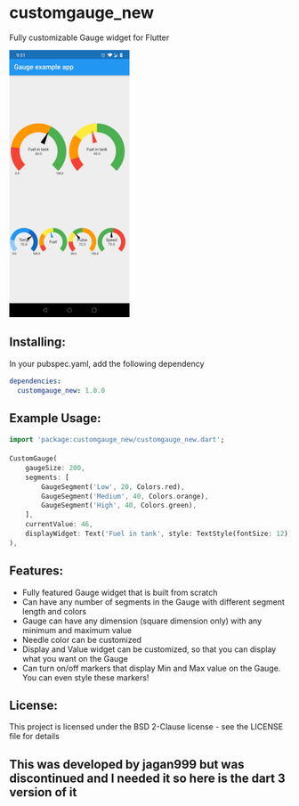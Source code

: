 # customgauge_new
Fully customizable Gauge widget for Flutter

<img src="https://github.com/abhishekthakur0/customgauge_new/raw/master/GaugeExample.jpg" height="480px" >

## Installing:
In your pubspec.yaml, add the following dependency
```yaml
dependencies:
  customgauge_new: 1.0.0
```

## Example Usage:
```dart
import 'package:customgauge_new/customgauge_new.dart';

CustomGauge(
    gaugeSize: 200,
    segments: [
        GaugeSegment('Low', 20, Colors.red),
        GaugeSegment('Medium', 40, Colors.orange),
        GaugeSegment('High', 40, Colors.green),
    ],
    currentValue: 46,
    displayWidget: Text('Fuel in tank', style: TextStyle(fontSize: 12)),
),

```
## Features:
* Fully featured Gauge widget that is built from scratch
* Can have any number of segments in the Gauge with different segment length and colors
* Gauge can have any dimension (square dimension only) with any minimum and maximum value
* Needle color can be customized
* Display and Value widget can be customized, so that you can display what you want on the Gauge
* Can turn on/off markers that display Min and Max value on the Gauge. You can even style these markers!

## License:
This project is licensed under the BSD 2-Clause license - see the LICENSE file for details

## This was developed by jagan999 but was discontinued and I needed it so here is the dart 3 version of it